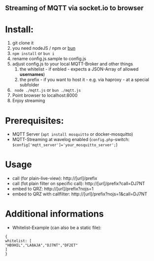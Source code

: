 ## Streaming of MQTT via socket.io to browser

# Install:
1. git clone it
2. you need nodeJS / npm or [bun](https://bun.sh/docs/installation)
3. `npm install` or `bun i`
4. rename config.js.sample to config.js
5. adjust config.js to your local MQTT-Broker and other things
   1. the whitelist - if enbled - expects a JSON-Array of allowed __usernames__)
   2. the prefix - if you want to host it - e.g. via haproxy - at a special subfolder
6. ` node ./mqtt.js` or `bun ./mqtt.js`
7. Point browser to localhost:8000
8. Enjoy streaming

# Prerequisites:
* MQTT Server (`apt install mosquitto` or docker-mosquitto)
* MQTT-Streaming at wavelog enabled (`config.php`-switch: `$config['mqtt_server']='your_mosquitto_server';`)

# Usage
* call (for plain-live-view): http://[url]/prefix
* call (fot plain filter on specific call): http://[url]/prefix?call=DJ7NT
* embed to QRZ: http://[url]/prefix?nojs=1
* embed to QRZ with callfilter: http://[url]/prefix?nojs=1&call=DJ7NT


# Additional informations
* Whitelist-Example (can also be a static file):
```
{
whitelist: [
"HB9HIL","LA8AJA","DJ7NT","DF2ET"
]
}
```
